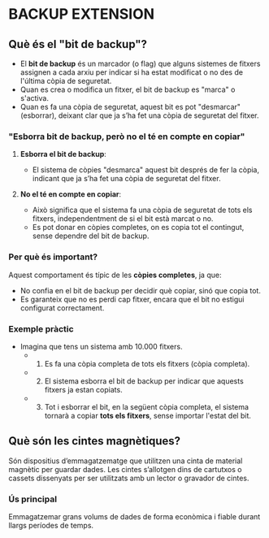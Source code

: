 # BACKUP EXTENSION

## **Què és el "bit de backup"?**
- El **bit de backup** és un marcador (o flag) que alguns sistemes de fitxers assignen a cada arxiu per indicar si ha estat modificat o no des de l'última còpia de seguretat.
- Quan es crea o modifica un fitxer, el bit de backup es "marca" o s'activa.
- Quan es fa una còpia de seguretat, aquest bit es pot "desmarcar" (esborrar), deixant clar que ja s’ha fet una còpia de seguretat del fitxer.


### **"Esborra bit de backup, però no el té en compte en copiar"**
1. **Esborra el bit de backup**:
   - El sistema de còpies "desmarca" aquest bit després de fer la còpia, indicant que ja s’ha fet una còpia de seguretat del fitxer.

2. **No el té en compte en copiar**:
   - Això significa que el sistema fa una còpia de seguretat de tots els fitxers, independentment de si el bit està marcat o no.
   - Es pot donar en còpies completes, on es copia tot el contingut, sense dependre del bit de backup.


### **Per què és important?**
Aquest comportament és típic de les **còpies completes**, ja que:
- No confia en el bit de backup per decidir què copiar, sinó que copia tot.
- Es garanteix que no es perdi cap fitxer, encara que el bit no estigui configurat correctament.



### **Exemple pràctic**
- Imagina que tens un sistema amb 10.000 fitxers.
  - 1. Es fa una còpia completa de tots els fitxers (còpia completa).
  - 2. El sistema esborra el bit de backup per indicar que aquests fitxers ja estan copiats.
  - 3. Tot i esborrar el bit, en la següent còpia completa, el sistema tornarà a copiar **tots els fitxers**, sense importar l'estat del bit.  


## **Què són les cintes magnètiques?**
Són dispositius d’emmagatzematge que utilitzen una cinta de material magnètic per guardar dades. Les cintes s’allotgen dins de cartutxos o cassets dissenyats per ser utilitzats amb un lector o gravador de cintes.

### **Ús principal**
Emmagatzemar grans volums de dades de forma econòmica i fiable durant llargs períodes de temps.


